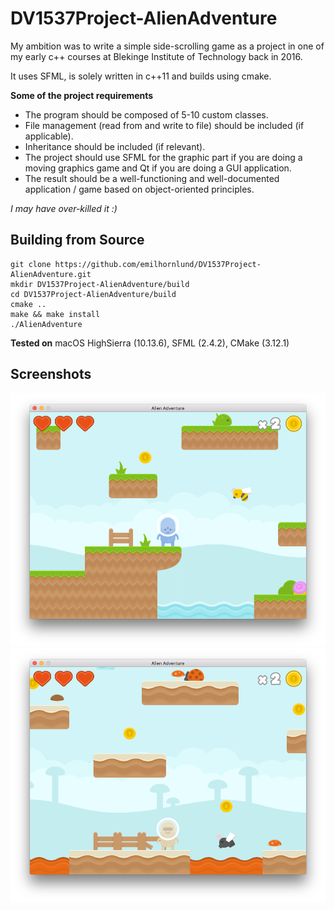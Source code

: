 # DV1537Project-AlienAdventure
My ambition was to write a simple side-scrolling game as a project in one of my early c++ courses at Blekinge Institute of Technology back in 2016.

It uses SFML, is solely written in c++11 and builds using cmake.

**Some of the project requirements**
- The program should be composed of 5-10 custom classes.
- File management (read from and write to file) should be included (if applicable).
- Inheritance should be included (if relevant).
- The project should use SFML for the graphic part if you are doing a moving graphics game and Qt if you are doing a GUI application.
- The result should be a well-functioning and well-documented application / game based on object-oriented principles.

*I may have over-killed it :)*

## Building from Source

    git clone https://github.com/emilhornlund/DV1537Project-AlienAdventure.git
    mkdir DV1537Project-AlienAdventure/build
    cd DV1537Project-AlienAdventure/build
    cmake ..
    make && make install
    ./AlienAdventure

**Tested on**
macOS HighSierra (10.13.6), SFML (2.4.2), CMake (3.12.1)

## Screenshots

![Screenshot01](https://github.com/emilhornlund/DV1537Project-AlienAdventure/raw/master/ScreenShot01.png)
![Screenshot01](https://github.com/emilhornlund/DV1537Project-AlienAdventure/raw/master/ScreenShot02.png)